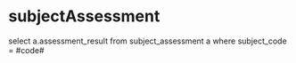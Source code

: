 subjectAssessment
===
select a.assessment_result from subject_assessment a where subject_code = #code#